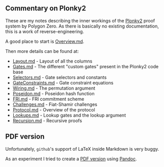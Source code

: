 Commentary on Plonky2
---------------------

These are my notes describing the inner workings of the [Plonky2](https://github.com/0xPolygonZero/plonky2/) proof system by Polygon Zero. As there is basically no existing documentation, this is a work of reverse-engineering.

A good place to start is [Overview.md](Overview.md).

Then more details can be found at:

- [Layout.md](Layout.md) - Layout of all the columns
- [Gates.md](Gates.md) - The different "custom gates" present in the Plonky2 code base
- [Selectors.md](Selectors.md) - Gate selectors and constants
- [GateConstraints.md](GateConstraints.md) - Gate constraint equations
- [Wiring.md](Wiring.md) - The permutation argument
- [Poseidon.md](Poseidon.md) - Poseidon hash function
- [FRI.md](FRI.md) - FRI commitment scheme
- [Challenges.md](Challenges.md) - Fiat-Shamir challenges
- [Protocol.md](Protocol.md) - Overview of the protocol
- [Lookups.md](Lookups.md) - Lookup gates and the lookup argument
- [Recursion.md](Recursion.md) - Recursive proofs

PDF version
-----------

Unfortunately, `github`'s support of LaTeX inside Markdown is very buggy.

As an experiment I tried to create a [PDF version](commentary.pdf) using
[Pandoc](https://pandoc.org/).